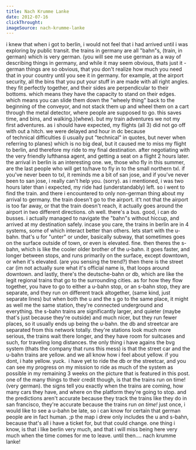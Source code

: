 ```yaml
---
title: Nach Krumme Lanke
date: 2012-07-16
clickThrought:
imageSource: nach-krumme-lanke
---
```


i knew that when i got to berlin, i would not feel that i had arrived until i was exploring by public transit. the trains in germany are all "bahn"s, (train, in german) which is very german. (you will see me use german as a way of describing things in germany, and while it may seem obvious, thats just it - german things are so obvious, that you don't realize how much you need that in your country until you see it in germany. for example, at the airport security, all the bins that you put your stuff in are made with all right angles. they fit perfectly together, and their sides are perpendicular to their bottoms. which means they have the capacity to stand on their edges. which means you can slide them down the "wheely thing" back to the beginning of the conveyor, and not stack them up and wheel them on a cart through the metal detector, where people are supposed to go. this saves time, and bins, and walking.)(whew). but my train adventures we not my first adventures. as i should have expected, my flights (all 3) did not go off with out a hitch. we were delayed and hour in dc because of technical difficulties (i usually put "technical" in quotes, but never when referring to planes) which is no big deal, but it caused me to miss my flight to berlin, and therefore my ride to my final destination. after negotiating with the very friendly lufthansa agent, and getting a seat on a flight 2 hours later. the arrival in berlin is an interesting one. we, those who fly in this summer, are the last people who will get to/have to fly in to the small northern txl. if you've never been to txl, it reminds me a bit of san jose, and if you've never been to san jose, i really can't help you. (sorry). as i mentioned, i was two hours later than i expected, my ride had (understandably) left. so i went to find the train. and there i encountered to only non-german thing about my arrival to germany. the train doesn't go to the airport. it't not that the airport is too far away, or that the train doesn't reach, it actually goes around the airport in two different directions. oh well. there's a bus. good, i can do busses. i actually managed to navigate the "bahn"s without hiccup, and arrived at my destination safely. incase you care, the trains in berlin are in 4 systems, some of which interact better than others. lets start with the u-bahn. that's u for "unter" or under, basically subway, that sometimes goes on the surface outside of town, or even is elevated. fine. then theres the s-bahn, which is like the cooler older brother of the u-bahn. it goes faster, and longer between stops, and runs primarily on the surface, except downtown, or when it's elevated. (are you sensing the trend?) then there is the street car (im not actually sure what it's official name is, that loops around downtown. and lastly, there's the deutsche-bahn or db, which are like the legit regional trains that go to the surrounding cities. as for how they flow together, you have to go to either a u-bahn stop, or an s-bahn stop, they are separate, and they run on different track altogether, (same kind, just separate lines) but when both the u and the s go to the same place, it might as well me the same station, they're connected underground and everything. the s-bahn trains are significantly larger, and quieter (maybe that's just because they're outside) and much nicer, but they run fewer places, so it usually ends up being the u-bahn. the db and streetcar are separated from this network totally. they're stations look much more serious, the trains wait there longer, and they have room for suitcases and such, for traveling long distances. the only thing i have agains the bvg system (thats the company that runs this mess) is that the street car and the u-bahn trains are yellow. and we all know how i feel about yellow. if you dont, i hate yellow. yuck.  i have yet to ride the db or the streetcar, and you can see my progress on my mission to ride as much of the system as possible in my remaining 3 weeks on the picture that is featured in this post. one of the many things to their credit though, is that the trains run on time! (very german). the signs tell you exactly when the trains are coming, how many cars they have, and where on the platform they're going to stop. and the predictions aren't accurate because they track the trains like they do in san francisco, they're accurate because the trains run *on time!* just once, i would like to see a u-bahn be late, so i can know for certain that german people are in fact human. ;p the map i drew only includes the u and s-bahn, because that's all i have a ticket for, but that could change. one thing i know, is that i like berlin very much, and that i will miss being here very much when the time comes for me to leave. until then.... nach krumme lanke!